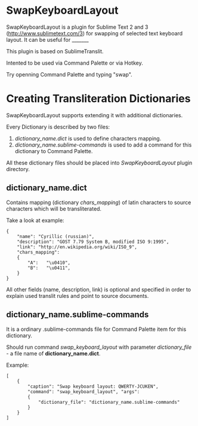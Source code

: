SwapKeyboardLayout
===============

SwapKeyboardLayout is a plugin for Sublime Text 2 and 3
(http://www.sublimetext.com/3) for swapping of selected text keyboard layout.
It can be useful for _______

This plugin is based on SublimeTranslit.

Intented to be used via Command Palette or via Hotkey.

Try openning Command Palette and typing "swap".

Creating Transliteration Dictionaries
=====================================

SwapKeyboardLayout supports extending it with additional dictionaries.

Every Dictionary is described by two files:

1. *dictionary_name.dict* is used to define characters mapping.
2. *dictionary_name.sublime-commands* is used to add a command for this
dictionary to Command Palette.

All these dictionary files should be placed into *SwapKeyboardLayout*
plugin directory.

dictionary_name.dict
--------------------

Contains mapping (dictionary *chars_mapping*) of latin characters to source
characters which will be transliterated.

Take a look at example:

    {
        "name": "Cyrillic (russian)",
        "description": "GOST 7.79 System B, modified ISO 9:1995",
        "link": "http://en.wikipedia.org/wiki/ISO_9",
        "chars_mapping":
        {
            "A":   "\u0410",
            "B":   "\u0411",
        }
    }

All other fields (name, description, link) is optional and specified in order
to explain used translit rules and point to source documents.

dictionary_name.sublime-commands
--------------------------------

It is a ordinary .sublime-commands file for Command Palette item for this
dictionary.

Should run command *swap_keyboard_layout* with parameter
*dictionary_file* - a file name of **dictionary_name.dict**.

Example:

    [
        {
            "caption": "Swap keyboard layout: QWERTY-JCUKEN",
            "command": "swap_keyboard_layout", "args":
            {
                "dictionary_file": "dictionary_name.sublime-commands"
            }
        }
    ]
